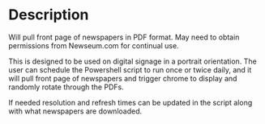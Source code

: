 <H1>Description</H1>

Will pull front page of newspapers in PDF format.  May need to obtain permissions from Newseum.com for continual use.

This is designed to be used on digital signage in a portrait orientation.   The user can schedule the Powershell script to run once or twice daily, and it will pull front page of newspapers and trigger chrome to display and randomly rotate through the PDFs.


If needed resolution and refresh times can be updated in the script along with what newspapers are downloaded.
